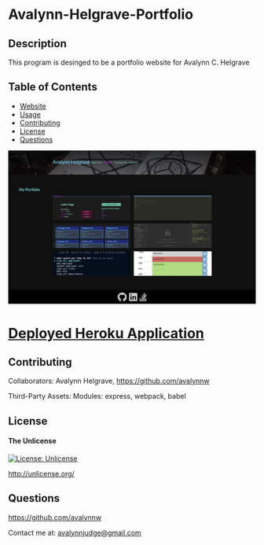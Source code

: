 # Avalynn-Helgrave-Portfolio

## Description

This program is desinged to be a portfolio website for Avalynn C. Helgrave

## Table of Contents

- [Website](#website)
- [Usage](#usage)
- [Contributing](#contributing)
- [License](#license)
- [Questions](#questions)


![Screenshot of the Heroku application](./ah_portfolio/src/images/react_app.png)

# [Deployed Heroku Application](https://avalynnw.github.io/Avalynn-Helgrave-Portfolio/#portfolio)

## Contributing

Collaborators: Avalynn Helgrave, https://github.com/avalynnw

Third-Party Assets: Modules: express, webpack, babel


## License

#### The Unlicense

[![License: Unlicense](https://img.shields.io/badge/license-Unlicense-blue.svg)](http://unlicense.org/)

http://unlicense.org/

## Questions

https://github.com/avalynnw

 Contact me at: avalynnjudge@gmail.com
